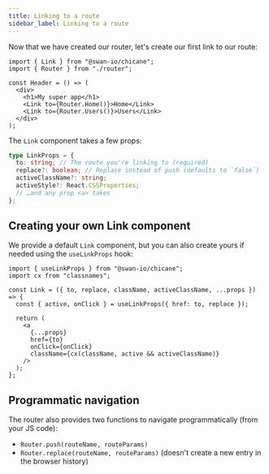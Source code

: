 ```yaml
---
title: Linking to a route
sidebar_label: Linking to a route
---
```


Now that we have created our router, let's create our first link to our route:

```tsx {7,8} title="src/Header.tsx"
import { Link } from "@swan-io/chicane";
import { Router } from "./router";

const Header = () => (
  <div>
    <h1>My super app</h1>
    <Link to={Router.Home()}>Home</Link>
    <Link to={Router.Users()}>Users</Link>
  </div>
);
```

The `Link` component takes a few props:

```ts
type LinkProps = {
  to: string; // The route you're linking to (required)
  replace?: boolean; // Replace instead of push (defaults to `false`)
  activeClassName?: string;
  activeStyle?: React.CSSProperties;
  // …and any prop <a> takes
};
```

## Creating your own Link component

We provide a default `Link` component, but you can also create yours if needed using the `useLinkProps` hook:

```tsx {5} title="src/Link.tsx"
import { useLinkProps } from "@swan-io/chicane";
import cx from "classnames";

const Link = ({ to, replace, className, activeClassName, ...props }) => {
  const { active, onClick } = useLinkProps({ href: to, replace });

  return (
    <a
      {...props}
      href={to}
      onClick={onClick}
      className={cx(className, active && activeClassName)}
    />
  );
};
```

## Programmatic navigation

The router also provides two functions to navigate programmatically (from your JS code):

- `Router.push(routeName, routeParams)`
- `Router.replace(routeName, routeParams)` (doesn't create a new entry in the browser history)
